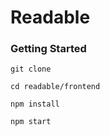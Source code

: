 # Readable

### Getting Started

```
git clone
```

```
cd readable/frontend

npm install
```

```
npm start
```